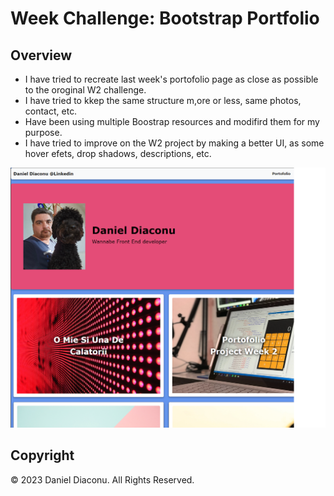 # Week Challenge: Bootstrap Portfolio 

## Overview

* I have tried to recreate last week's portofolio page as close as possible to the oroginal W2 challenge.
* I have tried to kkep the same structure m,ore or less, same photos, contact, etc.
* Have been using multiple Boostrap resources and modifird them for my purpose.
* I have tried to improve on the W2 project by making a better UI, as some hover efets, drop shadows, descriptions, etc.


![Portofolis Screen](./Images/image.png)

## Copyright

© 2023 Daniel Diaconu. All Rights Reserved.

